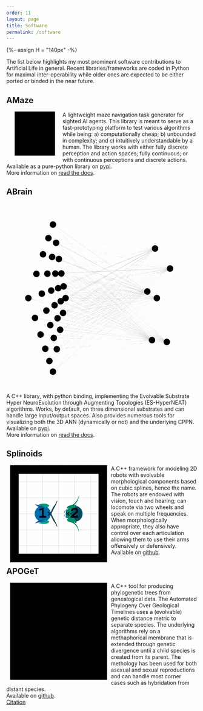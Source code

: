 ```yaml
---
order: 11
layout: page
title: Software
permalink: /software
---
```


{%- assign H = "140px" -%}

The list below highlights my most prominent software contributions to Artificial Life in general.
Recent libraries/frameworks are coded in Python for maximal inter-operability while older ones are expected to be either ported or binded in the near future.

## AMaze

<div>
<img src="/resources/banner/amaze.gif" alt="amaze" width="{{H}}" align="left" hspace="2%"/>

A lightweight maze navigation task generator for sighted AI agents.
This library is meant to serve as a fast-prototyping platform to test various algorithms while being:
a) computationally cheap; b) unbounded in complexity; and c) intuitively understandable by a human.
The library works with either fully discrete perception and action spaces; fully continuous; or with continuous perceptions and discrete actions.
<br/>
Available as a pure-python library on
<a href="https://pypi.org/project/amaze-benchmarker/">pypi</a>.
<br/>
More information on <a href="https://amaze.readthedocs.io/">read the docs</a>.
</div>

## ABrain

<div>
<img src="/resources/banner/ann.gif" alt="abrain" width="{{H}}" align="left" hspace="2%"/>

A C++ library, with python binding, implementing the Evolvable Substrate Hyper NeuroEvolution through Augmenting Topologies (ES-HyperNEAT) algorithms.
Works, by default, on three dimensional substrates and can handle large input/output spaces.
Also provides numerous tools for visualizing both the 3D ANN (dynamically or not) and the underlying CPPN.
<br/>
Available on
<a href="https://pypi.org/project/abrain/">pypi</a>.
<br/>
More information on <a href="https://abrain.readthedocs.io/">read the docs</a>.
</div>

## Splinoids

<div>
<img src="/resources/banner/splinoids.gif" alt="splinoids" width="{{H}}" align="left" hspace="2%"/>

A C++ framework for modeling 2D robots with evolvable morphological components based on cubic splines, hence the name.
The robots are endowed with vision, touch and hearing; can locomote via two wheels and speak on multiple frequencies.
When morphologically appropriate, they also have control over each articulation allowing them to use their arms offensively or defensively.
<br/>
Available on <a href="https://github.com/kgd-al/Splinoids">github</a>.
</div>

## APOGeT

<div>
<img src="/resources/banner/apoget.gif" alt="splinoids" width="{{H}}" align="left" hspace="2%"/>

A C++ tool for producing phylogenetic trees from genealogical data.
The Automated Phylogeny Over Geological Timelines uses a (evolvable) genetic distance metric to separate species.
The underlying algorithms rely on a methaphorical membrane that is extended through genetic divergence until a child species is created from its parent.
The methology has been used for both asexual and sexual reproductions and can handle most corner cases such as hybridation from distant species.
<br/>
Available on <a href="https://github.com/kgd-al/APOGeT">github</a>.
<br/>
<a href="/publications/bib#GodinDubois2019c">Citation</a>
</div>
